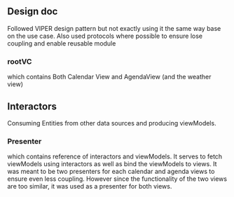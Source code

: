 ## Design doc
Followed VIPER design pattern but not exactly using it the same way base on the use case. Also used protocols where possible to ensure lose coupling and enable reusable module

### rootVC 
which contains Both Calendar View and AgendaView (and the weather view)

## Interactors
Consuming Entities from other data sources and producing viewModels.

### Presenter
which contains reference of interactors and viewModels.
It serves to fetch viewModels using interactors as well as bind the viewModels to views.
It was meant to be two presenters for each calendar and agenda views to ensure even less coupling. However since the functionality of the two views are too similar, it was used as a presenter for both views.

